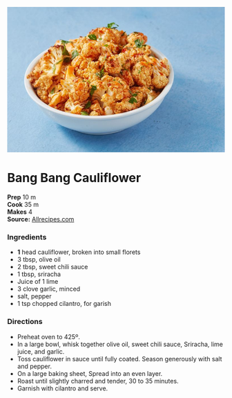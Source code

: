 [![](/images/bangbang.jpg)](https://www.delish.com/cooking/recipe-ideas/recipes/a57497/bang-bang-cauliflower-recipe/)

#  Bang Bang Cauliflower


**Prep** 10 m  
**Cook** 35 m  
**Makes** 4  
**Source:** [Allrecipes.com](http://allrecipes.com/recipe/43725/cauliflower-supreme/)

###  Ingredients

  *  **1** head cauliflower, broken into small florets
  *  3 tbsp, olive oil
  *  2 tbsp, sweet chili sauce
  *  1 tbsp, sriracha
  *  Juice of 1 lime
  *  3 clove garlic, minced
  *  salt, pepper
  *  1 tsp chopped cilantro, for garish

###  Directions

* Preheat oven to 425º.
* In a large bowl, whisk together olive oil, sweet chili sauce, Sriracha, lime juice, and garlic. 
* Toss cauliflower in sauce until fully coated. Season generously with salt and pepper. 
* On a large baking sheet, Spread into an even layer.
* Roast until slightly charred and tender, 30 to 35 minutes. 
* Garnish with cilantro and serve.
